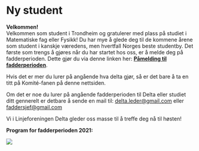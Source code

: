 # Ny student

**Velkommen!** \
Velkommen som student i Trondheim og gratulerer med plass på studiet i Matematiske fag eller Fysikk! Du har mye å glede deg til de kommene årene som student i kanskje væredens, men hvertfall Norges beste studentby. Det første som trengs å gjøres når du har startet hos oss, er å melde deg på fadderperioden. Dette gjør du via denne linken her: **[Påmelding til fadderperioden](https://forms.gle/G8RM8x3SV9NbEiySA)**.  

Hvis det er mer du lurer på angående hva delta gjør, så er det bare å ta en titt på Komité-fanen på denne nettsiden.  

Om det er noe du lurer på angående fadderperioden til Delta eller studiet ditt gennerelt er detbare å sende en mail til: [delta.leder@gmail.com](delta.leder@gmail.com) eller [faddersjef@gmail.com](faddersjef@gmail.com)  

Vi i Linjeforeningen Delta gleder oss masse til å treffe deg nå til høsten!

**Program for fadderperioden 2021:**

![](/images/uploads/231489905_1148072489035979_2731385416698079987_n.jpg)
